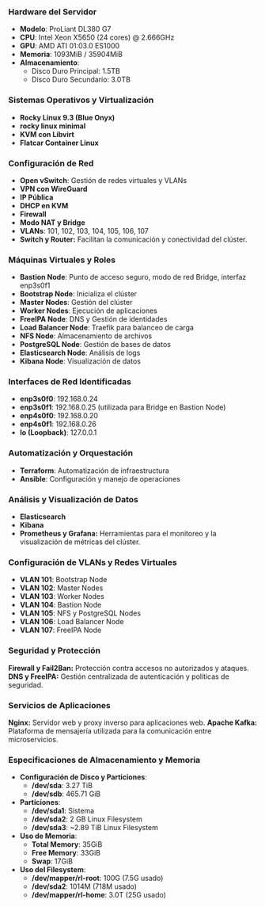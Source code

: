 ### Hardware del Servidor

- **Modelo**: ProLiant DL380 G7
- **CPU**: Intel Xeon X5650 (24 cores) @ 2.666GHz
- **GPU**: AMD ATI 01:03.0 ES1000
- **Memoria**: 1093MiB / 35904MiB
- **Almacenamiento**:
  - Disco Duro Principal: 1.5TB
  - Disco Duro Secundario: 3.0TB

### Sistemas Operativos y Virtualización

- **Rocky Linux 9.3 (Blue Onyx)**
- **rocky linux minimal**
- **KVM con Libvirt**
- **Flatcar Container Linux**

### Configuración de Red

- **Open vSwitch**: Gestión de redes virtuales y VLANs
- **VPN con WireGuard**
- **IP Pública**
- **DHCP en KVM**
- **Firewall**
- **Modo NAT y Bridge**
- **VLANs**: 101, 102, 103, 104, 105, 106, 107
- **Switch y Router:** Facilitan la comunicación y conectividad del clúster.

### Máquinas Virtuales y Roles

- **Bastion Node**: Punto de acceso seguro, modo de red Bridge, interfaz enp3s0f1
- **Bootstrap Node**: Inicializa el clúster
- **Master Nodes**: Gestión del clúster
- **Worker Nodes**: Ejecución de aplicaciones
- **FreeIPA Node**: DNS y Gestión de identidades
- **Load Balancer Node**: Traefik para balanceo de carga
- **NFS Node**: Almacenamiento de archivos
- **PostgreSQL Node**: Gestión de bases de datos
- **Elasticsearch Node**: Análisis de logs
- **Kibana Node**: Visualización de datos

### Interfaces de Red Identificadas

- **enp3s0f0**: 192.168.0.24
- **enp3s0f1**: 192.168.0.25 (utilizada para Bridge en Bastion Node)
- **enp4s0f0**: 192.168.0.20
- **enp4s0f1**: 192.168.0.26
- **lo (Loopback)**: 127.0.0.1

### Automatización y Orquestación

- **Terraform**: Automatización de infraestructura
- **Ansible**: Configuración y manejo de operaciones

### Análisis y Visualización de Datos

- **Elasticsearch**
- **Kibana**
- **Prometheus y Grafana:** Herramientas para el monitoreo y la visualización de métricas del clúster.


### Configuración de VLANs y Redes Virtuales

- **VLAN 101**: Bootstrap Node
- **VLAN 102**: Master Nodes
- **VLAN 103**: Worker Nodes
- **VLAN 104**: Bastion Node
- **VLAN 105**: NFS y PostgreSQL Nodes
- **VLAN 106**: Load Balancer Node
- **VLAN 107**: FreeIPA Node

### Seguridad y Protección

**Firewall y Fail2Ban:** Protección contra accesos no autorizados y ataques.
**DNS y FreeIPA:** Gestión centralizada de autenticación y políticas de seguridad.

### Servicios de Aplicaciones

**Nginx:** Servidor web y proxy inverso para aplicaciones web.
**Apache Kafka:** Plataforma de mensajería utilizada para la comunicación entre microservicios.


### Especificaciones de Almacenamiento y Memoria

- **Configuración de Disco y Particiones**:
  - **/dev/sda**: 3.27 TiB
  - **/dev/sdb**: 465.71 GiB
- **Particiones**:
  - **/dev/sda1**: Sistema
  - **/dev/sda2**: 2 GB Linux Filesystem
  - **/dev/sda3**: ~2.89 TiB Linux Filesystem
- **Uso de Memoria**:
  - **Total Memory**: 35GiB
  - **Free Memory**: 33GiB
  - **Swap**: 17GiB
- **Uso del Filesystem**:
  - **/dev/mapper/rl-root**: 100G (7.5G usado)
  - **/dev/sda2**: 1014M (718M usado)
  - **/dev/mapper/rl-home**: 3.0T (25G usado)